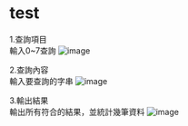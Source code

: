 # test
1.查詢項目\
輸入0~7查詢
![image](https://user-images.githubusercontent.com/92105019/173972270-89698ee5-bfab-4c40-a9e3-b0a4124e1031.png)

2.查詢內容\
輸入要查詢的字串
![image](https://user-images.githubusercontent.com/92105019/173972522-9139b39e-5cf7-42b0-b7c3-951bb30655d1.png)

3.輸出結果\
輸出所有符合的結果，並統計幾筆資料
![image](https://user-images.githubusercontent.com/92105019/173972608-314092c6-5c74-462c-bbcc-80b54a18cd52.png)

